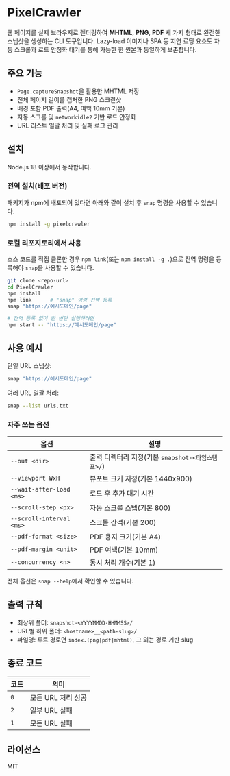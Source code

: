 # PixelCrawler

웹 페이지를 실제 브라우저로 렌더링하여 **MHTML**, **PNG**, **PDF** 세 가지 형태로 완전한 스냅샷을 생성하는 CLI 도구입니다. Lazy-load 이미지나 SPA 등 지연 로딩 요소도 자동 스크롤과 로드 안정화 대기를 통해 가능한 한 원본과 동일하게 보존합니다.

## 주요 기능
- `Page.captureSnapshot`을 활용한 MHTML 저장
- 전체 페이지 길이를 캡처한 PNG 스크린샷
- 배경 포함 PDF 출력(A4, 여백 10mm 기본)
- 자동 스크롤 및 `networkidle2` 기반 로드 안정화
- URL 리스트 일괄 처리 및 실패 로그 관리

## 설치
Node.js 18 이상에서 동작합니다.

### 전역 설치(배포 버전)
패키지가 npm에 배포되어 있다면 아래와 같이 설치 후 `snap` 명령을 사용할 수 있습니다.
```bash
npm install -g pixelcrawler
```

### 로컬 리포지토리에서 사용
소스 코드를 직접 클론한 경우 `npm link`(또는 `npm install -g .`)으로 전역 명령을 등록해야 `snap`을 사용할 수 있습니다.
```bash
git clone <repo-url>
cd PixelCrawler
npm install
npm link      # "snap" 명령 전역 등록
snap "https://예시도메인/page"

# 전역 등록 없이 한 번만 실행하려면
npm start -- "https://예시도메인/page"
```

## 사용 예시
단일 URL 스냅샷:
```bash
snap "https://예시도메인/page"
```
여러 URL 일괄 처리:
```bash
snap --list urls.txt
```

### 자주 쓰는 옵션
| 옵션 | 설명 |
|------|------|
| `--out <dir>` | 출력 디렉터리 지정(기본 `snapshot-<타임스탬프>/`) |
| `--viewport WxH` | 뷰포트 크기 지정(기본 1440x900) |
| `--wait-after-load <ms>` | 로드 후 추가 대기 시간 |
| `--scroll-step <px>` | 자동 스크롤 스텝(기본 800) |
| `--scroll-interval <ms>` | 스크롤 간격(기본 200) |
| `--pdf-format <size>` | PDF 용지 크기(기본 A4) |
| `--pdf-margin <unit>` | PDF 여백(기본 10mm) |
| `--concurrency <n>` | 동시 처리 개수(기본 1) |

전체 옵션은 `snap --help`에서 확인할 수 있습니다.

## 출력 규칙
- 최상위 폴더: `snapshot-<YYYYMMDD-HHMMSS>/`
- URL별 하위 폴더: `<hostname>__<path-slug>/`
- 파일명: 루트 경로면 `index.(png|pdf|mhtml)`, 그 외는 경로 기반 slug

## 종료 코드
| 코드 | 의미 |
|------|------|
| `0` | 모든 URL 처리 성공 |
| `2` | 일부 URL 실패 |
| `1` | 모든 URL 실패 |

## 라이선스
MIT

